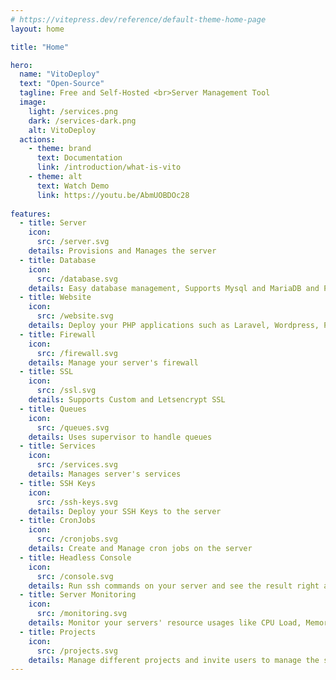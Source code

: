 ```yaml
---
# https://vitepress.dev/reference/default-theme-home-page
layout: home

title: "Home"

hero:
  name: "VitoDeploy"
  text: "Open-Source"
  tagline: Free and Self-Hosted <br>Server Management Tool
  image:
    light: /services.png
    dark: /services-dark.png
    alt: VitoDeploy
  actions:
    - theme: brand
      text: Documentation
      link: /introduction/what-is-vito
    - theme: alt
      text: Watch Demo
      link: https://youtu.be/AbmUOBDOc28
      
features:
  - title: Server
    icon:
      src: /server.svg
    details: Provisions and Manages the server
  - title: Database
    icon:
      src: /database.svg
    details: Easy database management, Supports Mysql and MariaDB and PostgreSQL
  - title: Website
    icon:
      src: /website.svg
    details: Deploy your PHP applications such as Laravel, Wordpress, PHPMyAdmin and more
  - title: Firewall
    icon:
      src: /firewall.svg
    details: Manage your server's firewall
  - title: SSL
    icon:
      src: /ssl.svg
    details: Supports Custom and Letsencrypt SSL
  - title: Queues
    icon:
      src: /queues.svg
    details: Uses supervisor to handle queues
  - title: Services
    icon:
      src: /services.svg
    details: Manages server's services
  - title: SSH Keys
    icon:
      src: /ssh-keys.svg
    details: Deploy your SSH Keys to the server
  - title: CronJobs
    icon:
      src: /cronjobs.svg
    details: Create and Manage cron jobs on the server
  - title: Headless Console
    icon:
      src: /console.svg
    details: Run ssh commands on your server and see the result right away
  - title: Server Monitoring
    icon:
      src: /monitoring.svg
    details: Monitor your servers' resource usages like CPU Load, Memory and Disk
  - title: Projects
    icon:
      src: /projects.svg
    details: Manage different projects and invite users to manage the servers
---
```

